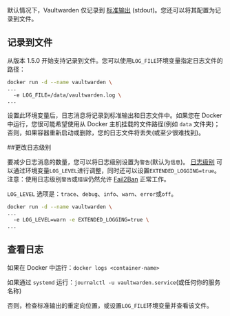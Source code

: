 默认情况下，Vaultwarden 仅记录到 [标准输出](https://en.wikipedia.org/wiki/Standard_streams#Standard_output_(stdout)) (stdout)。您还可以将其配置为记录到文件。

## 记录到文件

从版本 1.5.0 开始支持记录到文件。您可以使用`LOG_FILE`环境变量指定日志文件的路径：

```sh
docker run -d --name vaultwarden \
...
  -e LOG_FILE=/data/vaultwarden.log \
...
```

设置此环境变量后，日志消息将记录到标准输出和日志文件中。如果您在 Docker 中运行，您很可能希望使用从 Docker 主机挂载的文件路径(例如 `data` 文件夹)；否则，如果容器重新启动或删除，您的日志文件将丢失(或至少很难找到)。

##更改日志级别

要减少日志消息的数量，您可以将日志级别设置为`警告`(默认为`信息`)。 [日志级别](https://docs.rs/log/0.4.7/log/enum.Level.html#variants) 可以通过环境变量`LOG_LEVEL`进行调整，同时还可以设置`EXTENDED_LOGGING=true`。注意：使用日志级别`警告`或`错误`仍然允许 [Fail2Ban](Fail2Ban-Setup) 正常工作。

`LOG_LEVEL` 选项是：`trace`、`debug`、`info`、`warn`、`error`或`off`。

```sh
docker run -d --name vaultwarden \
...
  -e LOG_LEVEL=warn -e EXTENDED_LOGGING=true \
...
```

## 查看日志

如果在 Docker 中运行：`docker logs <container-name>`

如果通过 `systemd` 运行：`journalctl -u vaultwarden.service`(或任何你的服务名称)

否则，检查标准输出的重定向位置，或设置`LOG_FILE`环境变量并查看该文件。